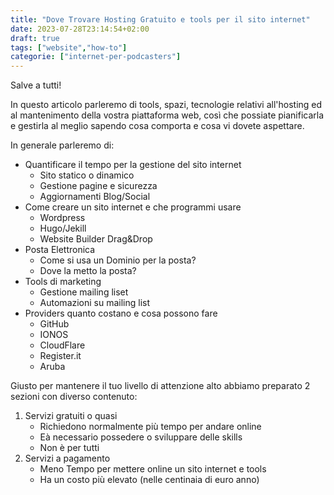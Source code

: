 ```yaml
---
title: "Dove Trovare Hosting Gratuito e tools per il sito internet"
date: 2023-07-28T23:14:54+02:00
draft: true
tags: ["website","how-to"]
categorie: ["internet-per-podcasters"]
---
```


Salve a tutti!

In questo articolo parleremo di tools, spazi, tecnologie relativi all'hosting ed al mantenimento della vostra piattaforma web, così che possiate pianificarla e gestirla al meglio sapendo cosa comporta e cosa vi dovete aspettare.

In generale parleremo di:
- Quantificare il tempo per la gestione del sito internet
    - Sito statico o dinamico
    - Gestione pagine e sicurezza
    - Aggiornamenti Blog/Social
- Come creare un sito internet e che programmi usare
    - Wordpress
    - Hugo/Jekill
    - Website Builder Drag&Drop
- Posta Elettronica
    - Come si usa un Dominio per la posta?
    - Dove la metto la posta?
- Tools di marketing
    - Gestione mailing liset
    - Automazioni su mailing list
- Providers quanto costano e cosa possono fare
    - GitHub
    - IONOS
    - CloudFlare
    - Register.it
    - Aruba
    
Giusto per mantenere il tuo livello di attenzione alto abbiamo preparato 2 sezioni con diverso contenuto:
1. Servizi gratuiti o quasi
    - Richiedono normalmente più tempo per andare online
    - Eà necessario possedere o sviluppare delle skills
    - Non è per tutti
2. Servizi a pagamento
    - Meno Tempo per mettere online un sito internet e tools
    - Ha un costo più elevato (nelle centinaia di euro anno)

